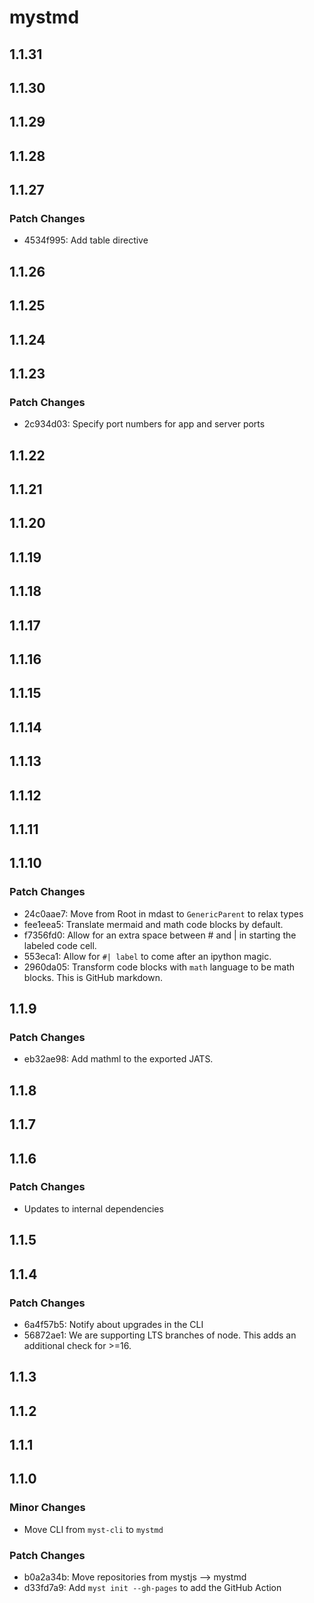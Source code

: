 # mystmd

## 1.1.31

## 1.1.30

## 1.1.29

## 1.1.28

## 1.1.27

### Patch Changes

- 4534f995: Add table directive

## 1.1.26

## 1.1.25

## 1.1.24

## 1.1.23

### Patch Changes

- 2c934d03: Specify port numbers for app and server ports

## 1.1.22

## 1.1.21

## 1.1.20

## 1.1.19

## 1.1.18

## 1.1.17

## 1.1.16

## 1.1.15

## 1.1.14

## 1.1.13

## 1.1.12

## 1.1.11

## 1.1.10

### Patch Changes

- 24c0aae7: Move from Root in mdast to `GenericParent` to relax types
- fee1eea5: Translate mermaid and math code blocks by default.
- f7356fd0: Allow for an extra space between # and | in starting the labeled code cell.
- 553eca1: Allow for `#| label` to come after an ipython magic.
- 2960da05: Transform code blocks with `math` language to be math blocks. This is GitHub markdown.

## 1.1.9

### Patch Changes

- eb32ae98: Add mathml to the exported JATS.

## 1.1.8

## 1.1.7

## 1.1.6

### Patch Changes

- Updates to internal dependencies

## 1.1.5

## 1.1.4

### Patch Changes

- 6a4f57b5: Notify about upgrades in the CLI
- 56872ae1: We are supporting LTS branches of node. This adds an additional check for >=16.

## 1.1.3

## 1.1.2

## 1.1.1

## 1.1.0

### Minor Changes

- Move CLI from `myst-cli` to `mystmd`

### Patch Changes

- b0a2a34b: Move repositories from mystjs --> mystmd
- d33fd7a9: Add `myst init --gh-pages` to add the GitHub Action
